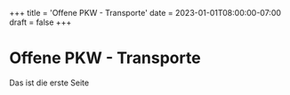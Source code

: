+++
title = 'Offene PKW - Transporte'
date = 2023-01-01T08:00:00-07:00
draft = false
+++

# Offene PKW - Transporte

Das ist die erste Seite
